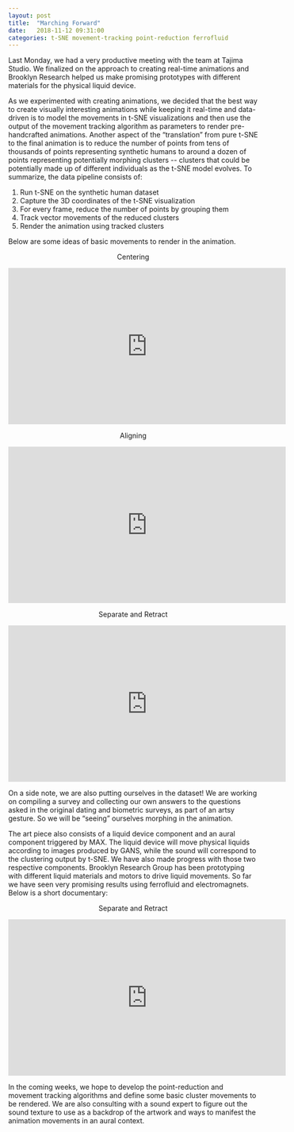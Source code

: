 ```yaml
---
layout: post
title:  "Marching Forward"
date:   2018-11-12 09:31:00
categories: t-SNE movement-tracking point-reduction ferrofluid
---
```


Last Monday, we had a very productive meeting with the team at Tajima Studio. We finalized on the approach to creating real-time animations and Brooklyn Research helped us make promising prototypes with different materials for the physical liquid device.

As we experimented with creating animations, we decided that the best way to create visually interesting animations while keeping it real-time and data-driven is to model the movements in t-SNE visualizations and then use the output of the movement tracking algorithm as parameters to render pre-handcrafted animations. Another aspect of the “translation” from pure t-SNE to the final animation is to reduce the number of points from tens of thousands of points representing synthetic humans to around a dozen of points representing potentially morphing clusters -- clusters that could be potentially made up of different individuals as the t-SNE model evolves. To summarize, the data pipeline consists of:

1. Run t-SNE on the synthetic human dataset
2. Capture the 3D coordinates of the t-SNE visualization
3. For every frame, reduce the number of points by grouping them
4. Track vector movements of the reduced clusters
5. Render the animation using tracked clusters

Below are some ideas of basic movements to render in the animation.

<p align="center">
 Centering
</p>
<p align="center">
<iframe width="560" height="315" src="https://www.youtube.com/embed/UOD3NkV3K4U" frameborder="0" allow="accelerometer; autoplay; encrypted-media; gyroscope; picture-in-picture" allowfullscreen></iframe>
</p>

<p align="center">
 Aligning
</p>
<p align="center">
<iframe width="560" height="315" src="https://www.youtube.com/embed/LK_6SXdqETY" frameborder="0" allow="accelerometer; autoplay; encrypted-media; gyroscope; picture-in-picture" allowfullscreen></iframe>
</p>

<p align="center">
 Separate and Retract
</p>
<p align="center">
<iframe width="560" height="315" src="https://www.youtube.com/embed/Tzx00wk1a1U" frameborder="0" allow="accelerometer; autoplay; encrypted-media; gyroscope; picture-in-picture" allowfullscreen></iframe>
</p>

On a side note, we are also putting ourselves in the dataset! We are working on compiling a survey and collecting our own answers to the questions asked in the original dating and biometric surveys, as part of an artsy gesture. So we will be “seeing” ourselves morphing in the animation. 

The art piece also consists of a liquid device component and an aural component triggered by MAX. The liquid device will move physical liquids according to images produced by GANS, while the sound will correspond to the clustering output by t-SNE. We have also made progress with those two respective components. Brooklyn Research Group has been prototyping with different liquid materials and motors to drive liquid movements. So far we have seen very promising results using ferrofluid and electromagnets. Below is a short documentary:

<p align="center">
 Separate and Retract
</p>
<p align="center">
<iframe width="560" height="315" src="https://www.youtube.com/embed/fO-n6QAyQRc" frameborder="0" allow="accelerometer; autoplay; encrypted-media; gyroscope; picture-in-picture" allowfullscreen></iframe>
</p>

In the coming weeks, we hope to develop the point-reduction and movement tracking algorithms and define some basic cluster movements to be rendered. We are also consulting with a sound expert to figure out the sound texture to use as a backdrop of the artwork and ways to manifest the animation movements in an aural context.